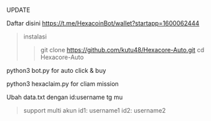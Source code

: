 UPDATE


Daftar disini https://t.me/HexacoinBot/wallet?startapp=1600062444

>instalasi
>> git clone https://github.com/kutu48/Hexacore-Auto.git
>cd Hexacore-Auto
>> 
python3 bot.py for auto click & buy

python3 hexaclaim.py for cliam mission

Ubah data.txt dengan id:username tg mu
>support multi akun
>id1: username1
>id2: username2
